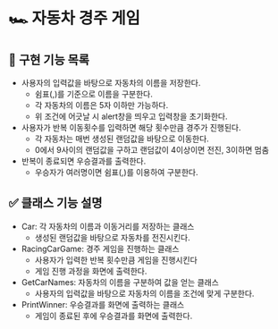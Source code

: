 # 🏎️ 자동차 경주 게임

## 🎯 구현 기능 목록

- 사용자의 입력값을 바탕으로 자동차의 이름을 저장한다.  
  - 쉼표(,)를 기준으로 이름을 구분한다.  
  - 각 자동차의 이름은 5자 이하만 가능하다.  
  - 위 조건에 어긋날 시 alert창을 띄우고 입력창을 초기화한다.
- 사용자가 반복 이동횟수를 입력하면 해당 횟수만큼 경주가 진행된다.
  - 각 자동차는 매번 생성된 랜덤값을 바탕으로 이동한다.
  - 0에서 9사이의 랜덤값을 구하고 랜덤값이 4이상이면 전진, 3이하면 멈춤
- 반복이 종료되면 우승결과를 출력한다.
  - 우승자가 여러명이면 쉼표(,)를 이용하여 구분한다.
  
## ✅ 클래스 기능 설명
- Car: 각 자동차의 이름과 이동거리를 저장하는 클래스
  - 생성된 랜덤값을 바탕으로 자동차를 전진시킨다.
- RacingCarGame: 경주 게임을 진행하는 클래스
  - 사용자가 입력한 반복 횟수만큼 게임을 진행시킨다
  - 게임 진행 과정을 화면에 출력한다.
- GetCarNames: 자동차의 이름을 구분하여 값을 얻는 클래스
  - 사용자의 입력값을 바탕으로 자동차의 이름을 조건에 맞게 구분한다.
- PrintWinner: 우승결과를 화면에 출력하는 클래스
  - 게임이 종료된 후에 우승결과를 화면에 출력한다.

